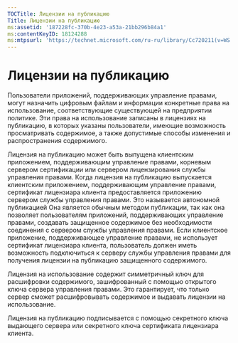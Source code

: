 ```yaml
---
TOCTitle: Лицензии на публикацию
Title: Лицензии на публикацию
ms:assetid: '187228fc-370b-4e23-a53a-21bb296b84a1'
ms:contentKeyID: 18124288
ms:mtpsurl: 'https://technet.microsoft.com/ru-ru/library/Cc720211(v=WS.10)'
---
```


Лицензии на публикацию
======================

Пользователи приложений, поддерживающих управление правами, могут назначить цифровым файлам и информации конкретные права на использование, соответствующие существующей на предприятии политике. Эти права на использование записаны в лицензиях на публикацию, в которых указаны пользователи, имеющие возможность просматривать содержимое, а также допустимые способы изменения и распространения содержимого.

Лицензия на публикацию может быть выпущена клиентским приложением, поддерживающим управление правами, корневым сервером сертификации или сервером лицензирования службы управления правами. Когда лицензия на публикацию выпускается клиентским приложением, поддерживающим управление правами, сертификат лицензиара клиента предоставляется приложению сервером службы управления правами. Это называется автономной публикацией Она является обычным методом публикации, так как она позволяет пользователям приложений, поддерживающих управление правами, создавать защищенное содержимое без необходимости соединения с сервером службы управления правами. Если клиентское приложение, поддерживающее управление правами, не использует сертификат лицензиара клиента, пользователь должен иметь возможность подключиться к серверу службы управления правами для получения лицензии на публикацию защищенного содержимого.

Лицензия на использование содержит симметричный ключ для расшифровки содержимого, зашифрованный с помощью открытого ключа сервера управления правами. Это гарантирует, что только сервер сможет расшифровывать содержимое и выдавать лицензии на использование.

Лицензия на публикацию подписывается с помощью секретного ключа выдающего сервера или секретного ключа сертификата лицензиара клиента.
